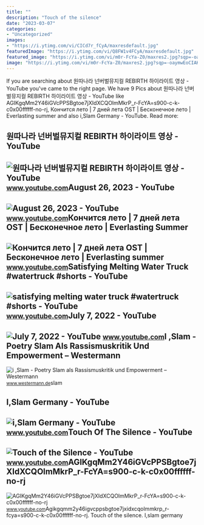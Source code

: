 ```yaml
---
title: ""
description: "Touch of the silence"
date: "2023-03-07"
categories:
- "Uncategorized"
images:
- "https://i.ytimg.com/vi/CICd7r_fCyA/maxresdefault.jpg"
featuredImage: "https://i.ytimg.com/vi/Q8FW1v4FCyA/maxresdefault.jpg"
featured_image: "https://i.ytimg.com/vi/m0r-FcYa-Z0/maxres2.jpg?sqp=-oaymwEoCIAKENAF8quKqQMcGADwAQH4Ac4FgAKACooCDAgAEAEYZSBfKCgwDw==&amp;rs=AOn4CLARGiQtdtLXqEDmc4Tb0hax5NY8Jg"
image: "https://i.ytimg.com/vi/m0r-FcYa-Z0/maxres2.jpg?sqp=-oaymwEoCIAKENAF8quKqQMcGADwAQH4Ac4FgAKACooCDAgAEAEYZSBfKCgwDw==&amp;rs=AOn4CLARGiQtdtLXqEDmc4Tb0hax5NY8Jg"
---
```


If you are searching about 원따나라 넌버벌뮤지컬 REBIRTH 하이라이트 영상 - YouTube you've came to the right page. We have 9 Pics about 원따나라 넌버벌뮤지컬 REBIRTH 하이라이트 영상 - YouTube like AGIKgqMm2Y46iGVcPPSBgtoe7jXIdXCQOlmMkrP\_r-FcYA=s900-c-k-c0x00ffffff-no-rj, Кончится лето | 7 дней лета OST | Бесконечное лето | Everlasting summer and also i,Slam Germany - YouTube. Read more:

원따나라 넌버벌뮤지컬 REBIRTH 하이라이트 영상 - YouTube
--------------------------------------

 ![원따나라 넌버벌뮤지컬 REBIRTH 하이라이트 영상 - YouTube](https://i.ytimg.com/vi/Q8FW1v4FCyA/maxresdefault.jpg) <small>www.youtube.com</small>August 26, 2023 - YouTube
-------------------------

 ![August 26, 2023 - YouTube](https://i.ytimg.com/vi/ZEKQ680y6-w/maxres2.jpg?sqp=-oaymwEoCIAKENAF8quKqQMcGADwAQH4AbYIgAKAD4oCDAgAEAEYZSA5KH8wDw==&rs=AOn4CLDc65fti5WI16LtTQdrzhn_R-FcYA) <small>www.youtube.com</small>Кончится лето | 7 дней лета OST | Бесконечное лето | Everlasting Summer
-----------------------------------------------------------------------

 ![Кончится лето | 7 дней лета OST | Бесконечное лето | Everlasting summer](https://i.ytimg.com/vi/CICd7r_fCyA/maxresdefault.jpg) <small>www.youtube.com</small>Satisfying Melting Water Truck #watertruck #shorts - YouTube
------------------------------------------------------------

 ![satisfying melting water truck #watertruck #shorts - YouTube](https://i.ytimg.com/vi/m0r-FcYa-Z0/maxres2.jpg?sqp=-oaymwEoCIAKENAF8quKqQMcGADwAQH4Ac4FgAKACooCDAgAEAEYZSBfKCgwDw==&rs=AOn4CLARGiQtdtLXqEDmc4Tb0hax5NY8Jg) <small>www.youtube.com</small>July 7, 2022 - YouTube
----------------------

 ![July 7, 2022 - YouTube](https://i.ytimg.com/vi/EmnGMIJCpnY/maxres2.jpg?sqp=-oaymwEoCIAKENAF8quKqQMcGADwAQH4AZQDgALQBYoCDAgAEAEYfyAmKBwwDw==&rs=AOn4CLDP-kSHrFjtubbdVwtR_Qb5r_fcyA) <small>www.youtube.com</small>I ,Slam - Poetry Slam Als Rassismuskritik Und Empowerment – Westermann
----------------------------------------------------------------------

 ![i ,Slam - Poetry Slam als Rassismuskritik und Empowerment – Westermann](https://c.wgr.de/i/anlage/720x/OD200038014051.jpg.jpg) <small>www.westermann.de</small>slam

I,Slam Germany - YouTube
------------------------

 ![i,Slam Germany - YouTube](https://yt3.ggpht.com/a/AATXAJyRjXyZjdE3i9_sn5JqfrsmCubqFdnD6Ylatg=s900-c-k-c0xffffffff-no-rj-mo) <small>www.youtube.com</small>Touch Of The Silence - YouTube
------------------------------

 ![Touch of the Silence - YouTube](https://i.ytimg.com/vi/8r_FcYa6CJg/maxresdefault.jpg) <small>www.youtube.com</small>AGIKgqMm2Y46iGVcPPSBgtoe7jXIdXCQOlmMkrP\_r-FcYA=s900-c-k-c0x00ffffff-no-rj
--------------------------------------------------------------------------

 ![AGIKgqMm2Y46iGVcPPSBgtoe7jXIdXCQOlmMkrP_r-FcYA=s900-c-k-c0x00ffffff-no-rj](https://yt3.googleusercontent.com/ytc/AGIKgqMm2Y46iGVcPPSBgtoe7jXIdXCQOlmMkrP_r-FcYA=s900-c-k-c0x00ffffff-no-rj) <small>www.youtube.com</small>Agikgqmm2y46igvcppsbgtoe7jxidxcqolmmkrp\_r-fcya=s900-c-k-c0x00ffffff-no-rj. Touch of the silence. I,slam germany
